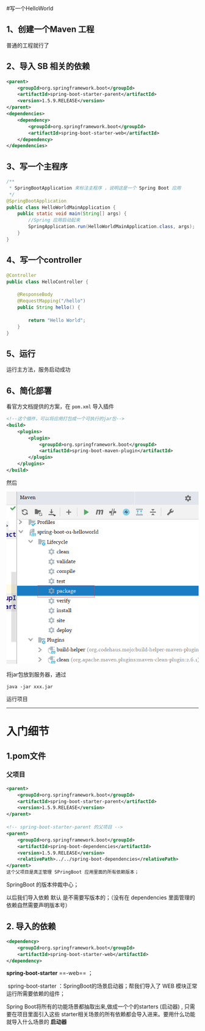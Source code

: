 #写一个HelloWorld

##  1、创建一个Maven 工程

普通的工程就行了



## 2、导入 SB 相关的依赖



```xml
<parent>
    <groupId>org.springframework.boot</groupId>
    <artifactId>spring-boot-starter-parent</artifactId>
    <version>1.5.9.RELEASE</version>
</parent>
<dependencies>
    <dependency>
        <groupId>org.springframework.boot</groupId>
        <artifactId>spring-boot-starter-web</artifactId>
    </dependency>
</dependencies>
```



## 3、写一个主程序

```java
/**
 * SpringBootApplication 来标注主程序 ，说明这是一个 Spring Boot 应用
 */
@SpringBootApplication
public class HelloWorldMainApplication {
    public static void main(String[] args) {
        //Spring 应用启动起来
        SpringApplication.run(HelloWorldMainApplication.class, args);
    }
}
```



## 4、写一个controller

```java
@Controller
public class HelloController {

    @ResponseBody
    @RequestMapping("/hello")
    public String hello() {

        return "Hello World";
    }
}
```



## 5、运行

运行主方法，服务启动成功



## 6、简化部署

看官方文档提供的方案，在 `pom.xml` 导入插件

```xml
<!--这个插件，可以将应用打包成一个可执行的jar包-->
<build>
    <plugins>
        <plugin>
            <groupId>org.springframework.boot</groupId>
            <artifactId>spring-boot-maven-plugin</artifactId>
        </plugin>
    </plugins>
</build>
```



然后

![image-20200604155230064](2.HelloWorld.assets/image-20200604155230064.png)

将jar包放到服务器，通过

```shell
java -jar xxx.jar
```

运行项目

---





# 入门细节

## 1.pom文件

### 父项目



```xml
<parent>
    <groupId>org.springframework.boot</groupId>
    <artifactId>spring-boot-starter-parent</artifactId>
    <version>1.5.9.RELEASE</version>
</parent>

<!-- spring-boot-starter-parent 的父项目 -->
<parent>
    <groupId>org.springframework.boot</groupId>
    <artifactId>spring-boot-dependencies</artifactId>
    <version>1.5.9.RELEASE</version>
    <relativePath>../../spring-boot-dependencies</relativePath>
</parent>
这个父项目是真正管理 SPringBoot 应用里面的所有依赖版本；
```

SpringBoot 的版本仲裁中心；

以后我们导入依赖 默认 是不需要写版本的；（没有在 dependencies 里面管理的依赖自然需要声明版本号）



## 2. 导入的依赖



```xml
<dependency>
    <groupId>org.springframework.boot</groupId>
    <artifactId>spring-boot-starter-web</artifactId>
</dependency>
```

**spring-boot-starter** ==-web== ；

​	spring-boot-starter ：SpringBoot的场景启动器；帮我们导入了 WEB 模块正常运行所需要依赖的组件；



Spring Boot将所有的功能场景都抽取出来,做成一个个的starters (启动器) , 只需要在项目里面引入这些
starter相关场景的所有依赖都会导入进来。要用什么功能就导入什么场景的 **启动器** 





































































































































